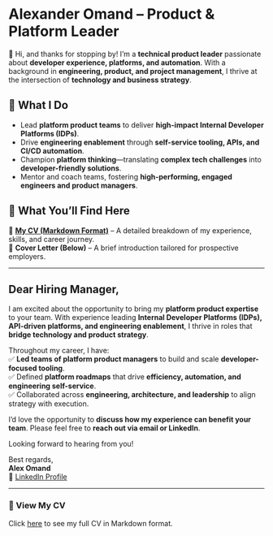 # Alexander Omand – Product & Platform Leader

👋 Hi, and thanks for stopping by! I’m a **technical product leader** passionate about **developer experience, platforms, and automation**. With a background in **engineering, product, and project management**, I thrive at the intersection of **technology and business strategy**.

## 🚀 What I Do
- Lead **platform product teams** to deliver **high-impact Internal Developer Platforms (IDPs)**.
- Drive **engineering enablement** through **self-service tooling, APIs, and CI/CD automation**.
- Champion **platform thinking**—translating **complex tech challenges** into **developer-friendly solutions**.
- Mentor and coach teams, fostering **high-performing, engaged engineers and product managers**.

## 🎯 What You’ll Find Here
📄 [**My CV (Markdown Format)**](alex-cv.md) – A detailed breakdown of my experience, skills, and career journey.  
📜 **Cover Letter (Below)** – A brief introduction tailored for prospective employers.  

---

## **Dear Hiring Manager,**  

I am excited about the opportunity to bring my **platform product expertise** to your team. With experience leading **Internal Developer Platforms (IDPs), API-driven platforms, and engineering enablement**, I thrive in roles that **bridge technology and product strategy**.  

Throughout my career, I have:  
✅ **Led teams of platform product managers** to build and scale **developer-focused tooling**.  
✅ Defined **platform roadmaps** that drive **efficiency, automation, and engineering self-service**.  
✅ Collaborated across **engineering, architecture, and leadership** to align strategy with execution.  

I’d love the opportunity to **discuss how my experience can benefit your team**. Please feel free to **reach out via email or LinkedIn**.  

Looking forward to hearing from you!  

Best regards,  
**Alex Omand**  
💼 [LinkedIn Profile](www.linkedin.com/in/alex-omand-39a37933)  

---

### **🔗 View My CV**
Click [here](alex-cv.md) to see my full CV in Markdown format.